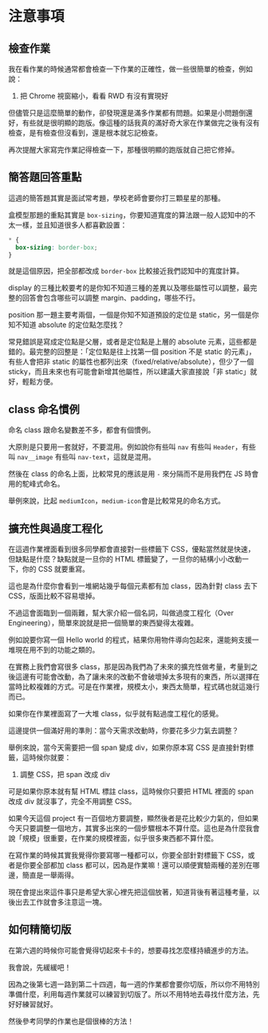 # 注意事項


## 檢查作業

我在看作業的時候通常都會檢查一下作業的正確性，做一些很簡單的檢查，例如說：

1. 把 Chrome 視窗縮小，看看 RWD 有沒有實現好

但儘管只是這麼簡單的動作，卻發現還是滿多作業都有問題。如果是小問題倒還好，有些就是很明顯的跑版。像這種的話我真的滿好奇大家在作業做完之後有沒有檢查，是有檢查但沒看到，還是根本就忘記檢查。

再次提醒大家寫完作業記得檢查一下，那種很明顯的跑版就自己把它修掉。

## 簡答題回答重點

這週的簡答題其實是面試常考題，學校老師會要你打三顆星星的那種。

盒模型那題的重點其實是 `box-sizing`，你要知道寬度的算法跟一般人認知中的不太一樣，並且知道很多人都喜歡設置：

``` css
* {
  box-sizing: border-box;
}
```

就是這個原因，把全部都改成 `border-box` 比較接近我們認知中的寬度計算。

display 的三種比較要考的是你知不知道三種的差異以及哪些屬性可以調整，最完整的回答會包含哪些可以調整 margin、padding，哪些不行。

position 那一題主要考兩個，一個是你知不知道預設的定位是 static，另一個是你知不知道 absolute 的定位點怎麼找？

常見錯誤是寫成定位點是父層，或者是定位點是上層的 absolute 元素，這些都是錯的。最完整的回整是：「定位點是往上找第一個 position 不是 static 的元素」，有些人會把非 static 的屬性也都列出來（fixed/relative/absolute），但少了一個 sticky，而且未來也有可能會新增其他屬性，所以建議大家直接說「非 static」就好，輕鬆方便。

## class 命名慣例

命名 class 跟命名變數差不多，都會有個慣例。

大原則是只要用一套就好，不要混用。例如說你有些叫 `nav` 有些叫 `Header`，有些叫 `nav__image` 有些叫 `nav-text`，這就是混用。

然後在 class 的命名上面，比較常見的應該是用 `-` 來分隔而不是用我們在 JS 時會用的駝峰式命名。

舉例來說，比起 `mediumIcon`，`medium-icon`會是比較常見的命名方式。

## 擴充性與過度工程化

在這週作業裡面看到很多同學都會直接對一些標籤下 CSS，優點當然就是快速，但缺點是什麼？缺點就是一旦你的 HTML 標籤變了，一旦你的結構小小改動一下，你的 CSS 就要重寫。

這也是為什麼你會看到一堆網站幾乎每個元素都有加 class，因為針對 class 去下 CSS，版面比較不容易壞掉。

不過這會面臨到一個兩難，幫大家介紹一個名詞，叫做過度工程化（Over Engineering），簡單來說就是把一個簡單的東西變得太複雜。

例如說要你寫一個 Hello world 的程式，結果你用物件導向包起來，還能夠支援一堆現在用不到的功能之類的。

在實務上我們會寫很多 class，那是因為我們為了未來的擴充性做考量，考量到之後這邊有可能會改動，為了讓未來的改動不會破壞掉太多現有的東西，所以選擇在當時比較複雜的方式。可是在作業裡，規模太小，東西太簡單，程式碼也就這幾行而已。

如果你在作業裡面寫了一大堆 class，似乎就有點過度工程化的感覺。

這邊提供一個滿好用的準則：當今天需求改動時，你要花多少力氣去調整？

舉例來說，當今天需要把一個 span 變成 div，如果你原本寫 CSS 是直接針對標籤，這時候你就要：

1. 調整 CSS，把 span 改成 div

可是如果你原本就有幫 HTML 標註 class，這時候你只要把 HTML 裡面的 span 改成 div 就沒事了，完全不用調整 CSS。

如果今天這個 project 有一百個地方要調整，顯然後者是花比較少力氣的，但如果今天只要調整一個地方，其實多出來的一個步驟根本不算什麼。這也是為什麼我會說「規模」很重要，在作業的規模裡面，似乎很多東西都不算什麼。

在寫作業的時候其實我覺得你要寫哪一種都可以，你要全部針對標籤下 CSS，或者是你要全部都加 class 都可以，因為是作業嘛！還可以順便實驗兩種的差別在哪邊，簡直是一舉兩得。

現在會提出來這件事只是希望大家心裡先把這個放著，知道背後有著這種考量，以後出去工作就會多注意這一塊。

## 如何精簡切版

在第六週的時候你可能會覺得切起來卡卡的，想要尋找怎麼樣持續進步的方法。

我會說，先緩緩吧！

因為之後第七週一路到第二十四週，每一週的作業都會要你切版，所以你不用特別準備什麼，利用每週作業就可以練習到切版了。所以不用特地去尋找什麼方法，先好好練習就好。

然後參考同學的作業也是個很棒的方法！



